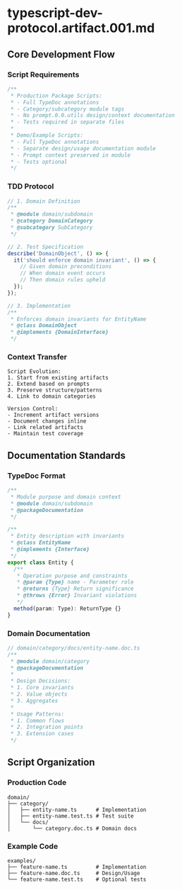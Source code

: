 # typescript-dev-protocol.artifact.001.md

## Core Development Flow

### Script Requirements

```typescript
/**
 * Production Package Scripts:
 * - Full TypeDoc annotations
 * - Category/subcategory module tags
 * - No prompt.0.0.utils design/context documentation
 * - Tests required in separate files
 * 
 * Demo/Example Scripts:
 * - Full TypeDoc annotations
 * - Separate design/usage documentation module
 * - Prompt context preserved in module
 * - Tests optional
 */
```

### TDD Protocol

```typescript
// 1. Domain Definition
/**
 * @module domain/subdomain
 * @category DomainCategory
 * @subcategory SubCategory
 */

// 2. Test Specification
describe('DomainObject', () => {
  it('should enforce domain invariant', () => {
    // Given domain preconditions
    // When domain event occurs
    // Then domain rules upheld
  });
});

// 3. Implementation
/**
 * Enforces domain invariants for EntityName
 * @class DomainObject
 * @implements {DomainInterface}
 */
```

### Context Transfer

```
Script Evolution:
1. Start from existing artifacts
2. Extend based on prompts
3. Preserve structure/patterns
4. Link to domain categories

Version Control:
- Increment artifact versions
- Document changes inline
- Link related artifacts
- Maintain test coverage
```

## Documentation Standards

### TypeDoc Format

```typescript
/**
 * Module purpose and domain context
 * @module domain/subdomain
 * @packageDocumentation
 */

/**
 * Entity description with invariants
 * @class EntityName
 * @implements {Interface}
 */
export class Entity {
  /**
   * Operation purpose and constraints
   * @param {Type} name - Parameter role
   * @returns {Type} Return significance
   * @throws {Error} Invariant violations
   */
  method(param: Type): ReturnType {}
}
```

### Domain Documentation

```typescript
// domain/category/docs/entity-name.doc.ts
/**
 * @module domain/category
 * @packageDocumentation
 * 
 * Design Decisions:
 * 1. Core invariants
 * 2. Value objects
 * 3. Aggregates
 * 
 * Usage Patterns:
 * 1. Common flows
 * 2. Integration points
 * 3. Extension cases
 */
```

## Script Organization

### Production Code

```
domain/
├── category/
│   ├── entity-name.ts      # Implementation
│   ├── entity-name.test.ts # Test suite
│   └── docs/
│       └── category.doc.ts # Domain docs
```

### Example Code

```
examples/
├── feature-name.ts         # Implementation
├── feature-name.doc.ts     # Design/Usage
└── feature-name.test.ts    # Optional tests
```